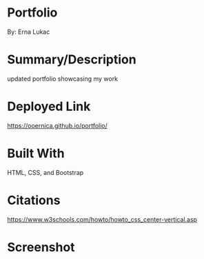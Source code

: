 # Portfolio
By: Erna Lukac

# Summary/Description
updated portfolio showcasing my work

# Deployed Link
https://ooernica.github.io/portfolio/

# Built With

HTML, CSS, and Bootstrap

# Citations

https://www.w3schools.com/howto/howto_css_center-vertical.asp

# Screenshot

